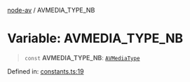 [node-av](../globals.md) / AVMEDIA\_TYPE\_NB

# Variable: AVMEDIA\_TYPE\_NB

> `const` **AVMEDIA\_TYPE\_NB**: [`AVMediaType`](../type-aliases/AVMediaType.md)

Defined in: [constants.ts:19](https://github.com/seydx/av/blob/f8631fc881b394300b1479f511d55cf1c370a87f/src/constants/constants.ts#L19)
